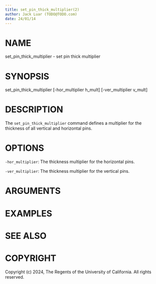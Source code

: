 ```yaml
---
title: set_pin_thick_multiplier(2)
author: Jack Luar (TODO@TODO.com)
date: 24/01/14
---
```


# NAME

set_pin_thick_multiplier - set pin thick multiplier

# SYNOPSIS

set_pin_thick_multiplier 
    [-hor_multiplier h_mult]
    [-ver_multiplier v_mult]


# DESCRIPTION

The `set_pin_thick_multiplier` command defines a multiplier for the thickness of all
vertical and horizontal pins.

# OPTIONS

`-hor_multiplier`:  The thickness multiplier for the horizontal pins.

`-ver_multiplier`:  The thickness multiplier for the vertical pins.

# ARGUMENTS

# EXAMPLES

# SEE ALSO

# COPYRIGHT

Copyright (c) 2024, The Regents of the University of California. All rights reserved.
